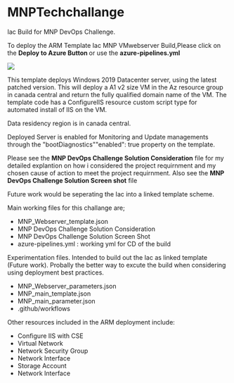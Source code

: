 # MNPTechchallange
Iac Build for MNP DevOps Challenge.

To deploy the ARM Template Iac MNP VMwebserver Build,Please click on the <b>Deploy to Azure Button </b> or use the <b>azure-pipelines.yml</b>

<a href="https://portal.azure.com/#create/Microsoft.Template/uri/https%3A%2F%2Fraw.githubusercontent.com%2Fcloudguydev%2FMNPTechchallange%2Fmain%2FMNP_VMWebserver_template.json" rel="nofollow">
  <img src="https://aka.ms/deploytoazurebutton"/>
</a>

This template  deploys  Windows 2019 Datacenter server, using the latest patched version. This will deploy a A1 v2 size VM in the Az resource group in canada central and return the fully qualified domain name of the VM. The template code has a ConfigureIIS resource custom script type for automated install of IIS  on the VM.

Data residency region is in canada central.

Deployed Server is enabled for Monitoring  and Update managements through the "bootDiagnostics""enabled": true property on the template. 

Please see the <b> MNP DevOps Challenge Solution Consideration</b> file for my detailed explantion on how i considered the project requirnment and my chosen cause of action to meet the project requirnment. Also see the <b> MNP DevOps Challenge Solution Screen shot</b> file

Future work would be seperating  the Iac into a linked template scheme.

Main working files for this challange are;
- MNP_Webserver_template.json
- MNP DevOps Challenge Solution Consideration
- MNP DevOps Challenge Solution Screen Shot
- azure-pipelines.yml : working yml for CD of the build

Experimentation files. Intended to build out  the Iac as linked template (Future work). Probally the better way to excute the build when considering using deployment best practices.
- MNP_Webserver_parameters.json
- MNP_main_template.json
- MNP_main_parameter.json
- .github/workflows

Other resources included in the ARM deployment include:

- Configure IIS with CSE
- Virtual Network
- Network Security Group
- Network Interface
- Storage Account
- Network Interface
